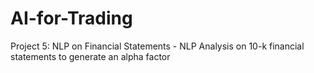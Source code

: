 # AI-for-Trading

Project 5: NLP on Financial Statements - NLP Analysis on 10-k financial statements to generate an alpha factor